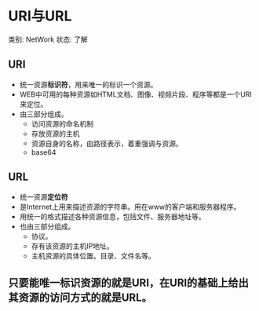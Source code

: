 # URI与URL

类别: NetWork
状态: 了解

## URI

- 统一资源**标识符**，用来唯一的标识一个资源。
- WEB中可用的每种资源如HTML文档、图像、视频片段、程序等都是一个URI来定位。
- 由三部分组成。
    - 访问资源的命名机制
    - 存放资源的主机
    - 资源自身的名称，由路径表示，着重强调与资源。
    - base64

## URL

- 统一资源**定位符**
- 是Internet上用来描述资源的字符串。用在www的客户端和服务器程序。
- 用统一的格式描述各种资源信息，包括文件、服务器地址等。
- 也由三部分组成。
    - 协议。
    - 存有该资源的主机IP地址。
    - 主机资源的具体位置。目录、文件名等。

## 只要能唯一标识资源的就是URI，在URI的基础上给出其资源的访问方式的就是URL。